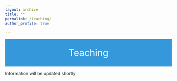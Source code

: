 ```yaml
---
layout: archive
title: ""
permalink: /teaching/
author_profile: true

---
```

<div style="display: flex; justify-content: center; align-items: center; background-color: #3498db; color: #fff; padding: 20px; width: 100%; height: 50px; font-size: 30px;">
  <p style="margin: 0; color: #fff;">Teaching </p>
</div>

<style>
a {
    color: #0077b6 !important;
    text-decoration: none; 
}
</style>

<style>
  @media only screen and (max-width: 600px) {
    p {
      font-size: 20px;
    }
  }
</style>

Information will be updated shortly
